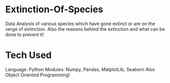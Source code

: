 # Extinction-Of-Species
Data Analysis of various species which have gone extinct or are on the verge of extinction.
Also the reasons behind the extinction and what can be done to prevent it!

# Tech Used
Language: Python
Modules: Numpy, Pandas, MatplotLib, Seaborn
Also Object Oriented Programming!
